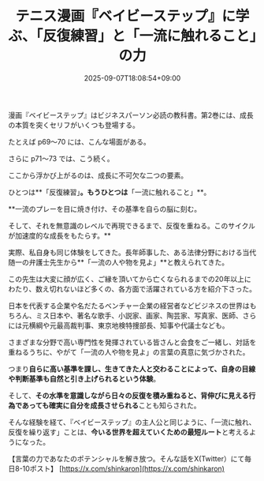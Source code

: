 ﻿---
title: "テニス漫画『ベイビーステップ』に学ぶ、「反復練習」と「一流に触れること」の力"
date: 2025-09-07T18:08:54+09:00
draft: false
---

漫画『ベイビーステップ』はビジネスパーソン必読の教科書。第2巻には、成長の本質を突くセリフがいくつも登場する。

たとえば p69～70 には、こんな場面がある。

さらに p71～73 では、こう続く。

ここから浮かび上がるのは、成長に不可欠な二つの要素。

ひとつは**「反復練習」**。もうひとつは**「一流に触れること」**。

**一流のプレーを目に焼き付け、その基準を自らの脳に刻む。

そして、それを無意識のレベルで再現できるまで、反復を重ねる。このサイクルが加速度的な成長をもたらす。**

実際、私自身も同じ体験をしてきた。長年師事した、ある法律分野における当代随一の弁護士先生から**「一流の人や物を見よ」**と教えられてきた。

この先生は大変に顔が広く、こ゚縁を頂いてから亡くなられるまでの20年以上にわたり、数え切れないほど多くの、各方面で活躍されている方を紹介下さった。

日本を代表する企業や名だたるベンチャー企業の経営者などビジネスの世界はもちろん、ミス日本や、著名な歌手、小説家、画家、陶芸家、写真家、医師、さらには元横綱や元最高裁判事、東京地検特捜部長、知事や代議士なども。

さまざまな分野で高い専門性を発揮されている皆さんと会食をご一緒し、対話を重ねるうちに、やがて「一流の人や物を見よ」の言葉の真意に気づかされた。

つまり**自らに高い基準を課し、生きてきた人と交わることによって、自身の目線や判断基準も自然と引き上げられるという体験**。

そして、**その水準を意識しながら日々の反復を積み重ねると、背伸びに見える行為であっても確実に自分を成長させられる**ことも知らされた。

そんな経験を経て、『ベイビーステップ』の主人公と同じように、「一流に触れ、反復を繰り返す」ことは、**今いる世界を超えていくための最短ルート**と考えるようになった。

【言葉の力であなたのポテンシャルを解き放つ。そんな話をX(Twitter）にて毎日8-10ポスト】
[https://x.com/shinkaron](https://x.com/shinkaron)